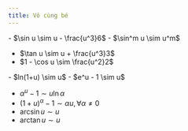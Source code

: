 ```yaml
---
title: Vô cùng bé
---
```


<style>
{`
.block-equation {
    border: 2px solid green;
    background-color: white;
    color: black;
    padding-inline: 20px;
    width: 90%;
    margin: auto;
    margin-bottom: 50px;
}
`}
</style>


<div class='block-equation'>
<div>
- $\sin u \sim u - \frac{u^3}6$
- $\sin^m u \sim u^m$
</div>

- $\tan u \sim u + \frac{u^3}3$
- $1 - \cos u \sim \frac{u^2}2$

<div>
- $ln(1+u) \sim u$
- $e^u - 1 \sim u$
</div>

- $\alpha^u - 1 \sim u \ln \alpha$
- $(1+u)^\alpha - 1 \sim \alpha u, \forall \alpha \ne 0$
- $\arcsin u \sim u$
- $\arctan u \sim u$
</div>